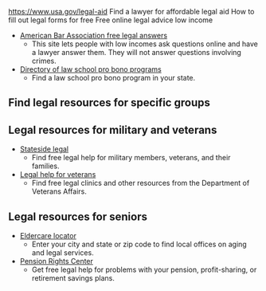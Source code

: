 

https://www.usa.gov/legal-aid
Find a lawyer for affordable legal aid
How to fill out legal forms for free
Free online legal advice low income

* [American Bar Association free legal answers](https://abafreelegalanswers.org/)
  - This site lets people with low incomes ask questions online and have a lawyer answer them. They will not answer questions involving crimes.
* [Directory of law school pro bono programs](https://www.americanbar.org/groups/center-pro-bono/resources/directory_of_law_school_public_interest_pro_bono_programs/)
  - Find a law school pro bono program in your state.

**Find legal resources for specific groups**
--------------------------------------------

Legal resources for military and veterans
-----------------------------------------

* [Stateside legal](https://www.statesidelegal.org/)
  - Find free legal help for military members, veterans, and their families.
* [Legal help for veterans](https://www.va.gov/ogc/legalservices.asp)
  - Find free legal clinics and other resources from the Department of Veterans Affairs.

Legal resources for seniors
---------------------------

* [Eldercare locator](https://eldercare.acl.gov/Public/Index.aspx)
  - Enter your city and state or zip code to find local offices on aging and legal services.
* [Pension Rights Center](https://www.pensionrights.org/find-help/)
  - Get free legal help for problems with your pension, profit-sharing, or retirement savings plans.
